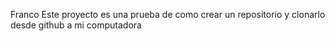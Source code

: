 Franco
Este proyecto es una prueba de como crear un repositorio y clonarlo desde github a mi computadora